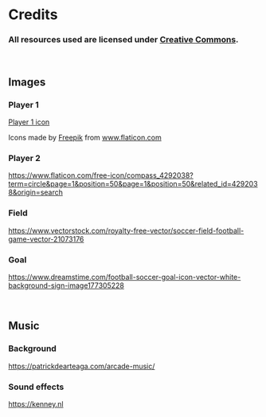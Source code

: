 # Credits

### All resources used are licensed under [Creative Commons](https://creativecommons.org/).

<br>

## Images

### Player 1
[Player 1 icon](https://www.flaticon.com/free-icon/compass_4291719?term=circle&page=1&position=64&page=1&position=64&related_id=4291719&origin=search)
<div>Icons made by <a href="https://www.freepik.com" title="Freepik">Freepik</a> from <a href="https://www.flaticon.com/" title="Flaticon">www.flaticon.com</a></div>

### Player 2
https://www.flaticon.com/free-icon/compass_4292038?term=circle&page=1&position=50&page=1&position=50&related_id=4292038&origin=search

### Field
https://www.vectorstock.com/royalty-free-vector/soccer-field-football-game-vector-21073176

### Goal
https://www.dreamstime.com/football-soccer-goal-icon-vector-white-background-sign-image177305228

<br>

## Music

### Background
https://patrickdearteaga.com/arcade-music/

### Sound effects
https://kenney.nl
